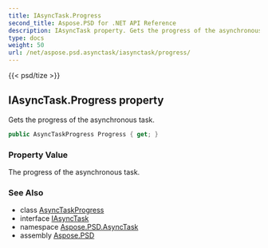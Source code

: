 ```yaml
---
title: IAsyncTask.Progress
second_title: Aspose.PSD for .NET API Reference
description: IAsyncTask property. Gets the progress of the asynchronous task
type: docs
weight: 50
url: /net/aspose.psd.asynctask/iasynctask/progress/
---
```

{{< psd/tize >}}
## IAsyncTask.Progress property

Gets the progress of the asynchronous task.

```csharp
public AsyncTaskProgress Progress { get; }
```

### Property Value

The progress of the asynchronous task.

### See Also

* class [AsyncTaskProgress](../../asynctaskprogress/)
* interface [IAsyncTask](../)
* namespace [Aspose.PSD.AsyncTask](../../iasynctask/)
* assembly [Aspose.PSD](../../../)



